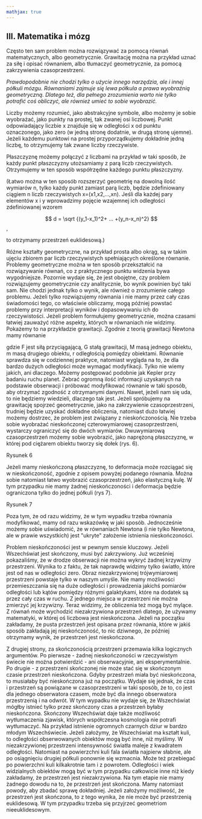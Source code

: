 ```yaml
---
mathjax: true
---
```

## III. Matematika i mózg

Często ten sam problem można rozwiązywać za pomocą równań matematycznych,
albo geometrycznie. Grawitację można na przykład uznać za siłę i opisać równaniem,
albo tłumaczyć geometrycznie, za pomocą zakrzywienia czasoprzestrzeni.

*Prawdopodobnie nie chodzi tylko o użycie innego narzędzia, ale i innej półkuli mózgu.
Równaniami zajmuje się lewa półkula a prawa wyobraźnią geometryczną.
Dlatego też, dla pełnego zrozumienia warto nie tylko potrafić coś obliczyć,
ale również umieć to sobie wyobrazić.*

Liczby możemy rozumieć, jako abstrakcyjne symbole, albo możemy je sobie wyobrażać,
jako punkty na prostej, tak zwanej osi liczbowej.
Punkt odpowiadający liczbie x znajduje się w odległości x od punktu oznaczonego,
jako zero (w jedną stronę dodatnie, w drugą stronę ujemne).
Jeżeli każdemu punktowi na prostej przyporządkujemy dokładnie jedną liczbę,
to otrzymujemy tak zwane liczby rzeczywiste.

Płaszczyznę możemy połączyć z liczbami na przykład w taki sposób,
że każdy punkt płaszczyzny utożsamiamy z parą liczb rzeczywistych.
Otrzymujemy w ten sposób współrzędne każdego punktu płaszczyzny.


(Łatwo można w ten sposób rozszerzyć geometrię na dowolną ilość wymiarów n, tylko każdy punkt
zamiast parą liczb, będzie zdefiniowany ciągiem n liczb rzeczywistych x=(x1,x2,...,xn).
Jeśli dla każdej pary elementów x i y wprowadzimy pojęcie wzajemnej ich odległości
zdefiniowanej wzorem

$$ d = \sqrt {(y_1-x_1)^2+ ... +(y_n-x_n)^2}  $$,

to otrzymamy przestrzeń euklidesową.)

Różne kształty geometryczne, na przykład prosta albo okrąg, są w takim ujęciu zbiorem par liczb rzeczywistych spełniających określone równanie. Problemy geometryczne można w ten sposób przekształcić na rozwiązywanie równań, co z praktycznego punktu widzenia bywa wygodniejsze.
Pozornie wydaje się, że jest obojętne, czy problem rozwiązujemy geometrycznie czy analitycznie, bo wynik powinien być taki sam. Nie chodzi jednak tylko o wynik, ale również o zrozumienie całego problemu. Jeżeli tylko rozwiązujemy równania i nie mamy przez cały czas świadomości tego, co właściwie obliczamy, mogą później powstać problemy przy interpretacji wyników i dopasowywaniu ich do rzeczywistości. Jeżeli problem formułujemy geometrycznie, można czasami łatwiej zauważyć różne aspekty, których w równaniach nie widzimy.
Pokażemy to na przykładzie grawitacji. Zgodnie z  teorią grawitacji Newtona mamy równanie



gdzie F jest siłą przyciągającą, G stałą grawitacji, M masą jednego obiektu,  m masą drugiego obiektu, r odległością pomiędzy  obiektami. Równanie sprawdza się w codziennej praktyce, natomiast wygląda na to, że dla bardzo dużych odległości może wymagać modyfikacji. Tylko nie wiemy jakich, ani dlaczego. Możemy postępować podobnie jak Kepler przy badaniu ruchu planet. Zebrać ogromną ilość informacji uzyskanych na podstawie obserwacji i próbować modyfikować równanie w taki sposób, aby otrzymać zgodność z otrzymanymi danymi. Nawet, jeżeli nam się uda, to nie będziemy wiedzieli, dlaczego tak jest.
Jeżeli spróbujemy na grawitację spojrzeć geometrycznie, jako na zakrzywienie czasoprzestrzeni, trudniej będzie uzyskać dokładne obliczenia, natomiast dużo łatwiej możemy dostrzec, że problem jest związany z nieskończonością.
Nie trzeba sobie wyobrażać nieskończonej czterowymiarowej czasoprzestrzeni, wystarczy ograniczyć się do dwóch wymiarów. Dwuwymiarową czasoprzestrzeń możemy sobie wyobrazić, jako naprężoną płaszczyznę, w której pod ciężarem obiektu tworzy się dołek (rys. 6).




Rysunek 6

 Jeżeli mamy nieskończoną płaszczyznę, to deformacja może rozciągać się w nieskończoność, zgodnie z opisem powyżej podanego równania. Można sobie natomiast łatwo wyobrazić czasoprzestrzeń, jako elastyczną kulę. W tym przypadku nie mamy żadnej nieskończoności i deformacja będzie ograniczona tylko do jednej półkuli (rys 7).  




Rysunek 7

Poza tym, że od razu widzimy, że w tym wypadku trzeba równania modyfikować, mamy od razu wskazówkę w jaki sposób. Jednocześnie możemy sobie uświadomić, że w równaniach Newtona (i nie tylko Newtona, ale w prawie wszystkich) jest "ukryte" założenie  istnienia nieskończoności. 

Problem nieskończoności jest w pewnym sensie kluczowy. Jeżeli Wszechświat jest skończony, musi być zakrzywiony. 
Już wcześniej pokazaliśmy, że w drodze obserwacji nie można wykryć żadnej krzywizny przestrzeni. Wynika to z faktu, że tak naprawdę widzimy tylko światło, które jest od nas w odległości zero. Obraz niezakrzywionej trójwymiarowej przestrzeni powstaje tylko w naszym umyśle. Nie mamy możliwości przemieszczania się na duże odległości i prowadzenia jakichś pomiarów odległości lub kątów pomiędzy różnymi galaktykami, które na dodatek są przez cały czas w ruchu. Z jednego miejsca w przestrzeni nie można zmierzyć jej krzywizny. 
Teraz widzimy, że obliczenia też mogą być mylące. Z równań może wychodzić niezakrzywiona przestrzeń dlatego, że używamy matematyki, w której oś liczbowa jest nieskończona. Jeżeli na początku zakładamy, że pusta przestrzeń jest opisana przez równania, które w jakiś sposób zakładają jej nieskończoność, to nic dziwnego, że później otrzymamy wynik, że przestrzeń jest nieskończona.

Z drugiej strony, za skończonością przestrzeni przemawia kilka logicznych argumentów. Po pierwsze - żadnej nieskończoności w rzeczywistym świecie nie można potwierdzić - ani obserwacyjnie, ani eksperymentalnie. Po drugie - z przestrzeni skończonej nie może stać się w skończonym czasie przestrzeń nieskończona. Gdyby przestrzeń miała być nieskończona, to musiałaby być nieskończona już na początku. Wydaje się jednak, że czas i przestrzeń są powiązane w czasoprzestrzeni w taki sposób, że to, co jest dla jednego obserwatora czasem, może być dla innego obserwatora przestrzenią i na odwrót. W tym wypadku nie wydaje się, że Wszechświat mógłby istnieć tylko przez skończony czas a przestrzeń byłaby nieskończona.
Skończony Wszechświat daje także możliwość wytłumaczenia zjawisk, których współczesna kosmologia nie potrafi wytłumaczyć. Na przykład istnienie ogromnych czarnych dziur w bardzo młodym Wszechświecie. Jeżeli założymy, że Wszechświat ma kształt kuli, to odległości obserwowanych obiektów mogą być inne, niż myślimy. W niezakrzywionej przestrzeni intensywność światła maleje z kwadratem odległości. Natomiast na powierzchni kuli fala światła najpierw słabnie, ale po osiągnięciu drugiej półkuli ponownie się wzmacnia. Może też przebiegać po powierzchni kuli kilkakrotnie tam i z powrotem. Odległości i wiek widzialnych obiektów mogą być w tym przypadku całkowicie inne niż kiedy zakładamy, że przestrzeń jest niezakrzywiona.
Na tym etapie nie mamy żadnego dowodu na to, że przestrzeń jest skończona. Mamy natomiast powody, aby zbadać sprawę dokładniej. Jeżeli założymy możliwość, że przestrzeń jest skończona, to z tego wynika, że nie może być przestrzenią euklidesową. W tym przypadku trzeba się przyjrzeć geometriom nieeuklidesowym.
